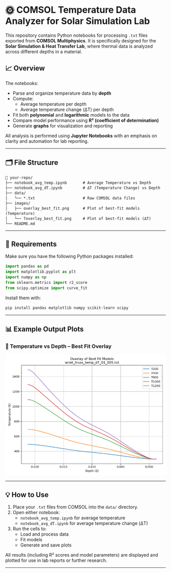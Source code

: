# 🌞 COMSOL Temperature Data Analyzer for Solar Simulation Lab

This repository contains Python notebooks for processing `.txt` files exported from **COMSOL Multiphysics**. It is specifically designed for the **Solar Simulation & Heat Transfer Lab**, where thermal data is analyzed across different depths in a material.

## 📈 Overview

The notebooks:

- Parse and organize temperature data by **depth**
- Compute:
  - Average temperature per depth
  - Average temperature change (ΔT) per depth
- Fit both **polynomial** and **logarithmic** models to the data
- Compare model performance using **R² (coefficient of determination)**
- Generate **graphs** for visualization and reporting

All analysis is performed using **Jupyter Notebooks** with an emphasis on clarity and automation for lab reporting.

---

## 🗂 File Structure

```
📁 your-repo/
├── notebook_avg_temp.ipynb       # Average Temperature vs Depth
├── notebook_avg_dT.ipynb         # ΔT (Temperature Change) vs Depth
├── data/
│   └── *.txt                     # Raw COMSOL data files
├── images/
│   ├── overlay_best_fit.png      # Plot of best-fit models (Temperature)
│   └── Toverlay_best_fit.png     # Plot of best-fit models (ΔT)
└── README.md
```

---

## 🔧 Requirements

Make sure you have the following Python packages installed:

```python
import pandas as pd
import matplotlib.pyplot as plt
import numpy as np
from sklearn.metrics import r2_score
from scipy.optimize import curve_fit
```

Install them with:

```bash
pip install pandas matplotlib numpy scikit-learn scipy
```

---

## 📊 Example Output Plots

### 🔹 Temperature vs Depth – Best Fit Overlay

![Overlay of Best Fit Models - Temperature](overlay_best_fit.png)

---


## 💡 How to Use

1. Place your `.txt` files from COMSOL into the `data/` directory.
2. Open either notebook:
   - `notebook_avg_temp.ipynb` for average temperature
   - `notebook_avg_dT.ipynb` for average temperature change (ΔT)
3. Run the cells to:
   - Load and process data
   - Fit models
   - Generate and save plots

All results (including R² scores and model parameters) are displayed and plotted for use in lab reports or further research.

---
